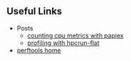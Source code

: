 ## Useful Links
 * Posts
   - [counting cpu metrics with papiex](/examples/papiex-mpi-example/)
   - [profiling with hpcrun-flat](/examples/hpcrun-mpi-example/)
 * [perftools home](/)
